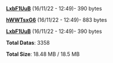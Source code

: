 [**LxbF1UuB**](/data/LxbF1UuB.txt) (16/11/22 - 12:49)- 390 bytes

[**hWWTsxG6**](/data/hWWTsxG6.txt) (16/11/22 - 12:49)- 883 bytes

[**LxbF1UuB**](/data/LxbF1UuB.txt) (16/11/22 - 12:49)- 390 bytes

**Total Datas**: 3358

**Total Size**: 18.48 MB / 18.5 MB
